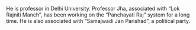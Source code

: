 He is professor in Delhi University. Professor Jha, associated with “Lok Rajniti Manch”, has been working on the “Panchayati Raj” system for a long time. He is also associated with “Samajwadi Jan Parishad”, a political party.